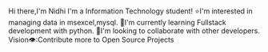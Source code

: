 Hi there,I'm Nidhi 
I'm a Information Technology student!
 ⭐I'm interested in managing data in msexcel,mysql.
 📖I'm currently learning Fullstack development with python.
🙂I'm looking to collaborate with other developers.
Vision👁️:Contribute more to Open Source Projects
<!---
Nidhitechie/Nidhitechie is a ✨ special ✨ repository because its `README.md` (this file) appears on your GitHub profile.
You can click the Preview link to take a look at your changes.
--->

